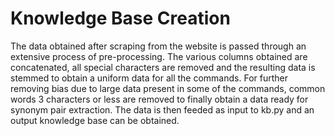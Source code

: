 # **Knowledge Base Creation**

The data obtained after scraping from the website is passed through an extensive process of pre-processing. The various columns obtained are concatenated, all special characters are removed and the resulting data is stemmed to obtain a uniform data for all the commands. For further removing bias due to large data present in some of the commands, common words 3 characters or less are removed to finally obtain a data ready for synonym pair extraction.
The data is then feeded as input to kb.py and an output knowledge base can be obtained.

